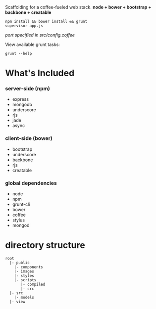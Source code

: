 Scaffolding for a coffee-fueled web stack.
**node + bower + bootstrap + backbone + creatable**

    npm install && bower install && grunt
    supervisor app.js

*port specified in src/config.coffee*

View available grunt tasks:

    grunt --help

# What's Included
### server-side (npm)

* express
* mongodb
* underscore
* rjs
* jade
* async

### client-side (bower)

* bootstrap
* underscore
* backbone
* rjs
* creatable

### global dependencies

* node
* npm
* grunt-cli
* bower
* coffee
* stylus
* mongod

# directory structure

    root
      |- public
        |- components
        |- images
        |- styles
        |- scripts
           |- compiled
           |- src
      |- src
        |- models
      |- view
